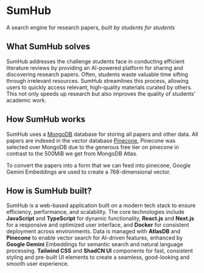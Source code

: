 # SumHub

A search engine for research papers, _built by students for students_

## What SumHub solves
SumHub addresses the challenge students face in conducting efficient literature reviews by providing an AI-powered platform for sharing and discovering research papers. 
Often, students waste valuable time sifting through irrelevant resources. SumHub streamlines this process, allowing users to quickly access relevant, high-quality materials curated by others. This not only speeds up research but also improves the quality of students’ academic work.

## How SumHub works

SumHub uses a [MongoDB](https://www.mongodb.com/products/platform/atlas-database) database for storing all papers and other data. All papers are indexed in the vector database [Pinecone](https://www.pinecone.io/product/), Pinecone was selected over MongoDB due to the generous free tier on pinecone in contrast to the 500MiB we get from MongoDB Atlas.

To convert the papers into a form that we can feed into pinecone, Google Gemini Embeddings are used to create a 768-dimensional vector.

## How is SumHub built?

SumHub is a web-based application built on a modern tech stack to ensure efficiency, performance, and scalability. The core technologies include **JavaScript** and **TypeScript** for dynamic functionality, **React.js** and **Next.js** for a responsive and optimized user interface, and **Docker** for consistent deployment across environments. Data is managed with **AtlasDB** and **Pinecone** to enable vector search for AI-driven features, enhanced by **Google Gemini** Embeddings for semantic search and natural language processing. **Tailwind CSS** and **ShadCN UI** components for fast, consistent styling and pre-built UI elements to create a seamless, good-looking and smooth user experience.
